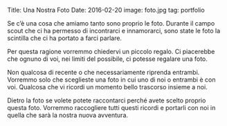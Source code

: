 Title: Una Nostra Foto
Date: 2016-02-20
image: foto.jpg
tag: portfolio

Se c’è una cosa che amiamo tanto sono proprio le foto. Durante il campo scout
che ci ha permesso di incontrarci e innamorarci, sono state le foto la scintilla
che ci ha portato a farci parlare.

Per questa ragione vorremmo chiedervi un piccolo regalo. Ci piacerebbe che
ognuno di voi, nei limiti del possibile, ci potesse regalare una foto.

Non qualcosa di recente o che necessariamente riprenda entrambi. Vorremmo solo
che sceglieste una foto in cui uno di noi o entrambi è con voi. Qualcosa che vi
ricordi un momento bello trascorso insieme a noi.

Dietro la foto se volete potete raccontarci perché avete scelto proprio questa
foto. Vorremmo raccogliere tutti questi ricordi e portarli con noi in quella che
sarà la nostra nuova avventura.
